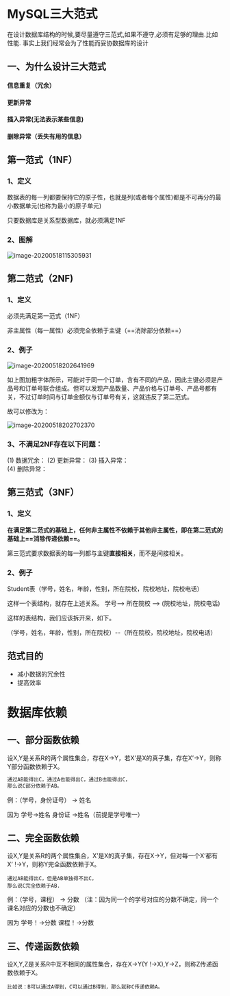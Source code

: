 # MySQL三大范式

在设计数据库结构的时候,要尽量遵守三范式,如果不遵守,必须有足够的理由.比如性能. 事实上我们经常会为了性能而妥协数据库的设计



## 一、为什么设计三大范式

#### 信息重复（冗余）

####  更新异常

#### 插入异常(无法表示某些信息)

#### 删除异常（丢失有用的信息）





## 第一范式（1NF）

### 1、定义

数据表的每一列都要保持它的原子性，也就是列(或者每个属性)都是不可再分的最小数据单元(也称为最小的原子单元)

只要数据库是关系型数据库，就必须满足1NF

### 2、图解

![image-20200518115305931](https://gitee.com/BlacksJack/picture-bed/raw/master/img/20200910182146.png)









## 第二范式（2NF)

### 1、定义

必须先满足第一范式（1NF）

非主属性（每一属性）必须完全依赖于主键（==消除部分依赖==）



### 2、例子

![image-20200518202641969](https://gitee.com/BlacksJack/picture-bed/raw/master/img/20200910182147.png)

如上图加粗字体所示，可能对于同一个订单，含有不同的产品，因此主键必须是产品号和订单号联合组成。但可以发现产品数量、产品价格与订单号、产品号都有关，不过订单时间与订单金额仅与订单号有关，这就违反了第二范式。

故可以修改为：

![image-20200518202702370](https://gitee.com/BlacksJack/picture-bed/raw/master/img/20200910182148.png)

### 3、不满足2NF存在以下问题：

(1) 数据冗余：
		(2) 更新异常：
		(3) 插入异常：	
		(4) 删除异常：
	





## 第三范式（3NF）

### 1、定义

**在满足第二范式的基础上，任何非主属性不依赖于其他非主属性，即在第二范式的基础上==消除传递依赖==。**

第三范式要求数据表的每一列都与主键**直接相关**，而不是间接相关。

### 2、例子

Student表（学号，姓名，年龄，性别，所在院校，院校地址，院校电话）

这样一个表结构，就存在上述关系。 学号--> 所在院校 --> (院校地址，院校电话)

这样的表结构，我们应该拆开来，如下。

（学号，姓名，年龄，性别，所在院校）--（所在院校，院校地址，院校电话）



## 范式目的

- 减小数据的冗余性
- 提高效率







# 数据库依赖

## 一、部分函数依赖

设X,Y是关系R的两个属性集合，存在X→Y，若X’是X的真子集，存在X’→Y，则称Y部分函数依赖于X。
		

```java
通过AB能得出C，通过A也能得出C，通过B也能得出C，
那么说C部分依赖于AB。
```

例：（学号，身份证号） → 姓名        

因为  学号→姓名   身份证 →姓名（前提是学号唯一）



## 二、完全函数依赖

设X,Y是关系R的两个属性集合，X’是X的真子集，存在X→Y，但对每一个X’都有X’ !→Y，则称Y完全函数依赖于X。

```
通过AB能得出C，但是AB单独得不出C，
那么说C完全依赖于AB.
```

例：（学号，课程） → 分数 （注：因为同一个的学号对应的分数不确定，同一个课名对应的分数也不确定）

因为  学号！→分数		课程！→分数    



## 三、传递函数依赖

设X,Y,Z是关系R中互不相同的属性集合，存在X→Y(Y !→X),Y→Z，则称Z传递函数依赖于X。

```
比如说：B可以通过A得到，C可以通过B得到，那么就称C传递依赖A。
```




















